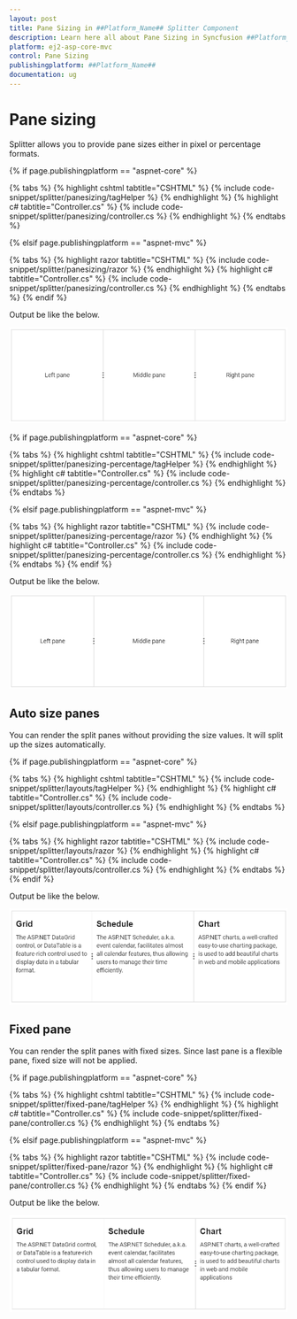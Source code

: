 ```yaml
---
layout: post
title: Pane Sizing in ##Platform_Name## Splitter Component
description: Learn here all about Pane Sizing in Syncfusion ##Platform_Name## Splitter component and more.
platform: ej2-asp-core-mvc
control: Pane Sizing
publishingplatform: ##Platform_Name##
documentation: ug
---
```



# Pane sizing

Splitter allows you to provide pane sizes either in pixel or percentage formats.

{% if page.publishingplatform == "aspnet-core" %}

{% tabs %}
{% highlight cshtml tabtitle="CSHTML" %}
{% include code-snippet/splitter/panesizing/tagHelper %}
{% endhighlight %}
{% highlight c# tabtitle="Controller.cs" %}
{% include code-snippet/splitter/panesizing/controller.cs %}
{% endhighlight %}
{% endtabs %}

{% elsif page.publishingplatform == "aspnet-mvc" %}

{% tabs %}
{% highlight razor tabtitle="CSHTML" %}
{% include code-snippet/splitter/panesizing/razor %}
{% endhighlight %}
{% highlight c# tabtitle="Controller.cs" %}
{% include code-snippet/splitter/panesizing/controller.cs %}
{% endhighlight %}
{% endtabs %}
{% endif %}



Output be like the below.

![Pane Sizing](./images/panesizing.png)

{% if page.publishingplatform == "aspnet-core" %}

{% tabs %}
{% highlight cshtml tabtitle="CSHTML" %}
{% include code-snippet/splitter/panesizing-percentage/tagHelper %}
{% endhighlight %}
{% highlight c# tabtitle="Controller.cs" %}
{% include code-snippet/splitter/panesizing-percentage/controller.cs %}
{% endhighlight %}
{% endtabs %}

{% elsif page.publishingplatform == "aspnet-mvc" %}

{% tabs %}
{% highlight razor tabtitle="CSHTML" %}
{% include code-snippet/splitter/panesizing-percentage/razor %}
{% endhighlight %}
{% highlight c# tabtitle="Controller.cs" %}
{% include code-snippet/splitter/panesizing-percentage/controller.cs %}
{% endhighlight %}
{% endtabs %}
{% endif %}



Output be like the below.

![Pane Sizing](./images/panesizing-percentage.png)

## Auto size panes

You can render the split panes without providing the size values. It will split up the sizes automatically.

{% if page.publishingplatform == "aspnet-core" %}

{% tabs %}
{% highlight cshtml tabtitle="CSHTML" %}
{% include code-snippet/splitter/layouts/tagHelper %}
{% endhighlight %}
{% highlight c# tabtitle="Controller.cs" %}
{% include code-snippet/splitter/layouts/controller.cs %}
{% endhighlight %}
{% endtabs %}

{% elsif page.publishingplatform == "aspnet-mvc" %}

{% tabs %}
{% highlight razor tabtitle="CSHTML" %}
{% include code-snippet/splitter/layouts/razor %}
{% endhighlight %}
{% highlight c# tabtitle="Controller.cs" %}
{% include code-snippet/splitter/layouts/controller.cs %}
{% endhighlight %}
{% endtabs %}
{% endif %}



Output be like the below.

![Auto size panes](./images/layouts.png)

## Fixed pane

You can render the split panes with fixed sizes. Since last pane is a flexible pane, fixed size will not be applied.

{% if page.publishingplatform == "aspnet-core" %}

{% tabs %}
{% highlight cshtml tabtitle="CSHTML" %}
{% include code-snippet/splitter/fixed-pane/tagHelper %}
{% endhighlight %}
{% highlight c# tabtitle="Controller.cs" %}
{% include code-snippet/splitter/fixed-pane/controller.cs %}
{% endhighlight %}
{% endtabs %}

{% elsif page.publishingplatform == "aspnet-mvc" %}

{% tabs %}
{% highlight razor tabtitle="CSHTML" %}
{% include code-snippet/splitter/fixed-pane/razor %}
{% endhighlight %}
{% highlight c# tabtitle="Controller.cs" %}
{% include code-snippet/splitter/fixed-pane/controller.cs %}
{% endhighlight %}
{% endtabs %}
{% endif %}



Output be like the below.

![Fixed pane](./images/fixed-pane.png)